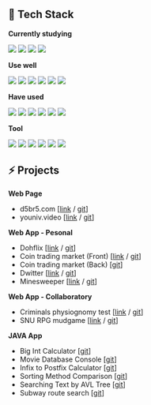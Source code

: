 ## 📜 Tech Stack

**Currently studying**

<img src="https://img.shields.io/badge/typescript-3178C6?style=flat&logo=typescript&logoColor=white"/> <img src="https://img.shields.io/badge/GraphQL-E434AA?style=flat&logo=graphql&logoColor=white"/> <img src="https://img.shields.io/badge/apollo-311C87?style=flat&logo=apollo%20graphql&logoColor=white"/> <img src="https://img.shields.io/badge/postgresql-4169E1?style=flat&logo=postgresql&logoColor=white"/> 

**Use well**

<img src="https://img.shields.io/badge/html-E34F26?style=flat&logo=html5&logoColor=white"/> <img src="https://img.shields.io/badge/css-1572B6?style=flat&logo=css3&logoColor=white"> <img src="https://img.shields.io/badge/javascript-F7DF1E?style=flat&logo=javascript&logoColor=black"/> <img src="https://img.shields.io/badge/Node.js-339933?style=flat&logo=Node.js&logoColor=white"/> <img src="https://img.shields.io/badge/react-61DAFB?style=flat&logo=react&logoColor=black"/> <img src="https://img.shields.io/badge/MongoDB-47A248?style=flat&logo=MongoDB&logoColor=white"/>


**Have used**

<img src="https://img.shields.io/badge/php-777BB4?style=flat&logo=php&logoColor=white"/> <img src="https://img.shields.io/badge/mysql-4479A1?style=flat&logo=mysql&logoColor=white"/> <img src="https://img.shields.io/badge/express-000000?style=flat&logo=express&logoColor=white"/> <img src="https://img.shields.io/badge/java-007396?style=flat&logo=java&logoColor=white"/> <img src="https://img.shields.io/badge/python-3776AB?style=flat&logo=python&logoColor=white"/> <img src="https://img.shields.io/badge/c-A8B9CC?style=flat&logo=c&logoColor=white"/>


**Tool**

<img src="https://img.shields.io/badge/github-181717?style=flat&logo=github&logoColor=white"/> <img src="https://img.shields.io/badge/postman-FF6C37?style=flat&logo=postman&logoColor=white"/> <img src="https://img.shields.io/badge/surge-00A98F?style=flat&logo=thunderbird&logoColor=white"/> <img src="https://img.shields.io/badge/vercel-000000?style=flat&logo=vercel&logoColor=white"/> <img src="https://img.shields.io/badge/netlify-00C7B7?style=flat&logo=netlify&logoColor=white"/> <img src="https://img.shields.io/badge/AWS-232F3E?style=flat&logo=amazon%20aws&logoColor=white"/>




## ⚡ Projects

**Web Page**

- d5br5.com  [[link](http://d5br5.com) / [git](https://github.com/d5br5/d5br5.com)]
- youniv.video [[link](http://www.youniv.video) / [git](https://github.com/d5br5/youniv.video)]

**Web App - Pesonal**

- Dohflix [[link](https://dohflix.vercel.app) / [git](https://github.com/d5br5/dohflix)] 
- Coin trading market (Front) [[link](https://snu_coin_dohkim.surge.sh) / [git](https://github.com/d5br5/coin-trading-market-front)]
- Coin trading market (Back) [[git](https://github.com/d5br5/coindealer.api)]
- Dwitter [[link](https://d5br5.github.io/dwitter/) / [git](https://github.com/d5br5/dwitter)]
- Minesweeper [[link](https://d5br5.github.io/minesweeper/) / [git](https://github.com/d5br5/minesweeper)]

**Web App - Collaboratory**

- Criminals physiognomy test [[link](https://snuweb-team6.vercel.app) / [git](https://github.com/d5br5/snuweb_team6)]
- SNU RPG mudgame [[link](https://hxj8x.sse.codesandbox.io/) / [git](https://github.com/d5br5/mudgame)]

**JAVA App**

- Big Int Calculator [[git](https://github.com/d5br5/snu_data_structure/tree/main/HW1)]
- Movie Database Console [[git](https://github.com/d5br5/snu_data_structure/tree/main/HW2)]
- Infix to Postfix Calculator [[git](https://github.com/d5br5/snu_data_structure/tree/main/HW3)]
- Sorting Method Comparison [[git](https://github.com/d5br5/snu_data_structure/tree/main/HW4)]
- Searching Text by AVL Tree [[git](https://github.com/d5br5/snu_data_structure/tree/main/HW5)]
- Subway route search [[git](https://github.com/d5br5/snu_data_structure/tree/main/HW6)]
           

<!--
**d5br5/d5br5** is a ✨ _special_ ✨ repository because its `README.md` (this file) appears on your GitHub profile.

Here are some ideas to get you started:

- 🔭 I’m currently working on ...
- 🌱 I’m currently learning ...
- 👯 I’m looking to collaborate on ...
- 🤔 I’m looking for help with ...
- 💬 Ask me about ...
- 📫 How to reach me: ...
- 😄 Pronouns: ...
- ⚡ Fun fact: ...
-->
